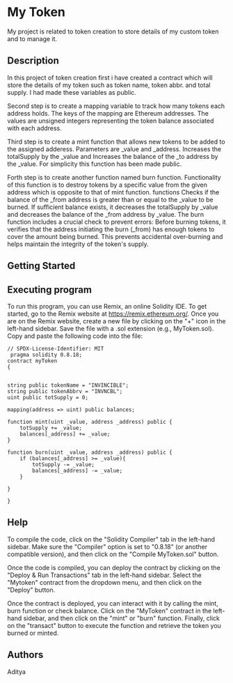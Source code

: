 # My Token
My project is related to token creation to store details of my custom token and to manage it.

## Description
In this project of token creation first i have created a contract which will store the details of my token such as token name, token abbr. and total supply. I had made these variables as public.


Second step is to create a mapping variable to track how many tokens each address holds. The keys of the mapping are Ethereum addresses. The values are unsigned integers representing the token balance associated with each address.


Third step is to create a mint function that allows new tokens to be added to the assigned adderess. Parameters are _value and _address. Increases the totalSupply by the _value and Increases the balance of the _to address by the _value. For simplicity this function has been made public.


Forth step is to create another function named burn function. Functionality of this function is to destroy tokens by a specific value from the given address which is opposite to that of mint function. functions Checks if the balance of the _from address is greater than or equal to the _value to be burned. If sufficient balance exists, it decreases the totalSupply by _value and decreases the balance of the _from address by _value. The burn function includes a crucial check to prevent errors: Before burning tokens, it verifies that the address initiating the burn (_from) has enough tokens to cover the amount being burned. This prevents accidental over-burning and helps maintain the integrity of the token's supply.

## Getting Started
## Executing program
To run this program, you can use Remix, an online Solidity IDE. To get started, go to the Remix website at https://remix.ethereum.org/. Once you are on the Remix website, create a new file by clicking on the "+" icon in the left-hand sidebar. Save the file with a .sol extension (e.g., MyToken.sol). Copy and paste the following code into the file:

``` solidity 
// SPDX-License-Identifier: MIT
 pragma solidity 0.8.18; 
contract myToken 
{


string public tokenName = "INVINCIBLE";
string public tokenAbbrv = "INVNCBL";
uint public totSupply = 0; 

mapping(address => uint) public balances;

function mint(uint _value, address _address) public {
    totSupply += _value;
    balances[_address] += _value;
}

function burn(uint _value, address _address) public {
    if (balances[_address] >= _value){
        totSupply -= _value;
        balances[_address] -= _value;
    }

}

}
```

## Help

To compile the code, click on the "Solidity Compiler" tab in the left-hand sidebar. Make sure the "Compiler" option is set to "0.8.18" (or another compatible version), and then click on the "Compile MyToken.sol" button.

Once the code is compiled, you can deploy the contract by clicking on the "Deploy & Run Transactions" tab in the left-hand sidebar. Select the "Mytoken" contract from the dropdown menu, and then click on the "Deploy" button.

Once the contract is deployed, you can interact with it by calling the mint, burn function or check balance. Click on the "MyToken" contract in the left-hand sidebar, and then click on the "mint" or "burn" function. Finally, click on the "transact" button to execute the function and retrieve the token you burned or minted.

## Authors
Aditya

